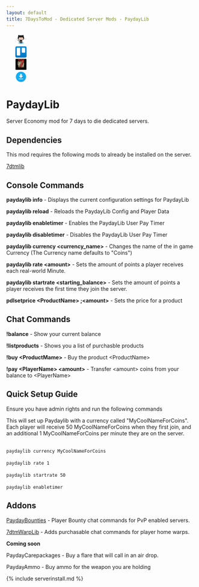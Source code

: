 ```yaml
---
layout: default
title: 7DaysToMod - Dedicated Server Mods - PaydayLib
---
```

<ul style="list-style: none;">
	<li class="link-toolbar-right">
		<a href="https://github.com/7DaysToMod/PaydayLib" class="social-icon" target="_blank" title="View on Github">
			<img src="/images/Octocat.png" height="30">
		</a>
	</li>
	<li class="link-toolbar-right">
		<a href="https://trello.com/b/7mB92CKm/paydaylib" class="social-icon" target="_blank" title="TODO List on Trello">
			<img src="/images/trello.png" height="30">
		</a>
	</li>
	<li class="link-toolbar-right">
		<a href="https://7daystodie.com/forums/showthread.php?65026-DEDI-A16E-PaydayLib-Server-Economy-Mod" class="social-icon" target="_blank" title="7DaysToDie.com Forum Post">
			<img src="/images/placeholder_small.png" height="30">
		</a>
	</li>
	<li class="link-toolbar-right">
		<a href="https://github.com/7DaysToMod/PaydayLib/releases" class="social-icon" target="_blank" title="Downloads">
			<img src="/images/download.png" height="30">
		</a>
	</li>
</ul>

# PaydayLib

Server Economy mod for 7 days to die dedicated servers.

## Dependencies

This mod requires the following mods to already be installed on the server.

[7dtmlib](http://7daystomod.com/mods/7dtmlib)

## Console Commands

__paydaylib info__ - Displays the current configuration settings for PaydayLib

__paydaylib reload__ - Reloads the PaydayLib Config and Player Data

__paydaylib enabletimer__ - Enables the PaydayLib User Pay Timer

__paydaylib disabletimer__ - Disables the PaydayLib User Pay Timer

__paydaylib currency &lt;currency_name&gt;__ - Changes the name of the in game Currency (The Currency name defaults to "Coins")

__paydaylib rate &lt;amount&gt;__ - Sets the amount of points a player receives each real-world Minute.

__paydaylib startrate &lt;starting_balance&gt;__ - Sets the amount of points a player receives the first time they join the server.

__pdlsetprice &lt;ProductName&gt; ;&lt;amount&gt;__ - Sets the price for a product

## Chat Commands

__!balance__ - Show your current balance

__!listproducts__ - Shows you a list of purchasble products

__!buy &lt;ProductMame&gt;__ - Buy the product &lt;ProductName&gt;

__!pay &lt;PlayerName&gt; &lt;amount&gt;__ - Transfer &lt;amount&gt; coins from your balance to &lt;PlayerName&gt;

## Quick Setup Guide

Ensure you have admin rights and run the following commands

This will set up Paydaylib with a currency called "MyCoolNameForCoins".  Each player will receive 50 MyCoolNameForCoins when they first join, and an additional 1 MyCoolNameForCoins per minute they are on the server.

```

paydaylib currency MyCoolNameForCoins

paydaylib rate 1

paydaylib startrate 50

paydaylib enabletimer

```

## Addons

[PaydayBounties](http://7daystmod.com/mods/paydaybounties) - Player Bounty chat commands for PvP enabled servers.

[7dtmWarpLib](http://7daystomod.com/mods/warplib) - Adds purchasable chat commands for player home warps.

__Coming soon__

PaydayCarepackages - Buy a flare that will call in an air drop.

PaydayAmmo - Buy ammo for the weapon you are holding

{% include serverinstall.md %}